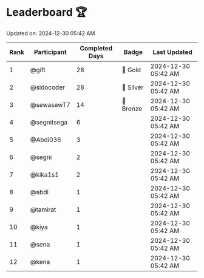 # Leaderboard 🏆

Updated on: 2024-12-30 05:42 AM

| Rank | Participant       | Completed Days | Badge      | Last Updated         |
|------|-------------------|----------------|------------|----------------------|
| 1    | @gift             | 28             | 🏅 Gold     | 2024-12-30 05:42 AM |
| 2    | @sidocoder        | 28             | 🥈 Silver   | 2024-12-30 05:42 AM |
| 3    | @sewasewT7        | 14             | 🥉 Bronze   | 2024-12-30 05:42 AM |
| 4    | @segnitsega       | 6              |            | 2024-12-30 05:42 AM |
| 5    | @Abdi036          | 3              |            | 2024-12-30 05:42 AM |
| 6    | @segni            | 2              |            | 2024-12-30 05:42 AM |
| 7    | @kika1s1          | 2              |            | 2024-12-30 05:42 AM |
| 8    | @abdi             | 1              |            | 2024-12-30 05:42 AM |
| 9    | @tamirat          | 1              |            | 2024-12-30 05:42 AM |
| 10   | @kiya             | 1              |            | 2024-12-30 05:42 AM |
| 11   | @sena             | 1              |            | 2024-12-30 05:42 AM |
| 12   | @kena             | 1              |            | 2024-12-30 05:42 AM |
